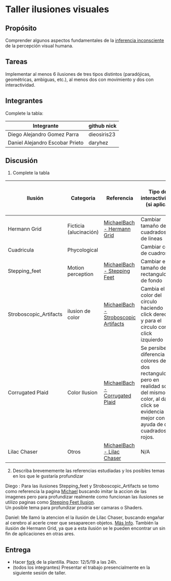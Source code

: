 # Taller ilusiones visuales

## Propósito

Comprender algunos aspectos fundamentales de la [inferencia inconsciente](https://github.com/VisualComputing/Cognitive) de la percepción visual humana.

## Tareas

Implementar al menos 6 ilusiones de tres tipos distintos (paradójicas, geométricas, ambiguas, etc.), al menos dos con movimiento y dos con interactividad.

## Integrantes

Complete la tabla:

| Integrante | github nick |
|------------|-------------|
|Diego Alejandro Gomez Parra|dieosiris23|
|Daniel Alejandro Escobar Prieto|daryhez|

## Discusión

1. Complete la tabla

| Ilusión | Categoria | Referencia | Tipo de interactividad (si aplica) | URL código base (si aplica) |
|---------|-----------|------------|------------------------------------|-----------------------------|
|Hermann Grid|Ficticia (alucinación)|[MichaelBach - Hermann Grid](https://michaelbach.de/ot/lum-herGrid/index.html)|Cambiar tamaño de cuadrados y de lineas|N/A|
|Cuadricula|Phycological||Cambiar color de cuadros|N/A|
|Stepping_feet|Motion perception|[MichaelBach - Stepping Feet](https://michaelbach.de/ot/mot-feetLin/index.html)|Cambiar el tamaño de los rectangulos de fondo|N/A|
|Stroboscopic_Artifacts|ilusion de color|[MichaelBach - Stroboscopic Artifacts](https://michaelbach.de/ot/mot-strob/index.html)|Cambia el color del circulo haciendo click derecho y para el circulo con click izquierdo|N/A|
|Corrugated Plaid|Color Ilusion|[MichaelBach - Corrugated Plaid](https://michaelbach.de/ot/lum-adelsonPlaid/index.html)|Se persibe la diferencia de colores de dos rectangulos pero en realidad son del mismo color, al dar click se evidencia mejor con la ayuda de dos cuadrados rojos.|N/A|
|Lilac Chaser|Otros|[MichaelBach - Lilac Chaser](https://michaelbach.de/ot/col-lilacChaser/index.html)|N/A|[Foro de ayuda](https://forum.processing.org/one/topic/lilac-chaser.html)|

2. Describa brevememente las referencias estudiadas y los posibles temas en los que le gustaría profundizar

Diego : Para las ilusiones Stepping_feet y Stroboscopic_Artifacts se tomo como referencia la pagina [Michael](https://michaelbach.de/ot/index.html)
buscando imitar la accion de las imagenes pero para profundizar realmente como funcionan las ilusiones se utilizo paginas como [Steeping Feet Ilusion](https://en.wikipedia.org/wiki/Stepping_Feet_Illusion).  
Un posible tema para profundizar prodria ser camaras o Shaders.

Daniel: Me llamó la atencion el la ilusión de Lilac Chaser, buscando engañar al cerebro al acerle creer que sesaparecen objetos. [Más Info](https://michaelbach.de/ot/col-lilacChaser/index.html). También la ilusión de Hermann Grid, ya que a esta ilusión se le pueden encontrar un sin fin de aplicaciones en otras ares.

## Entrega

* Hacer [fork](https://help.github.com/articles/fork-a-repo/) de la plantilla. Plazo: 12/5/19 a las 24h.
* (todos los integrantes) Presentar el trabajo presencialmente en la siguiente sesión de taller.
